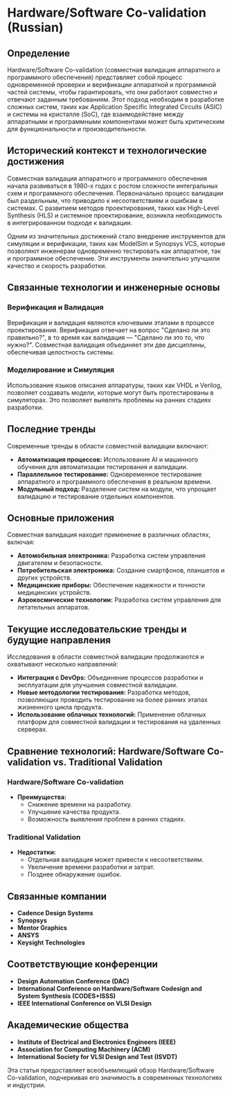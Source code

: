 # Hardware/Software Co-validation (Russian)

## Определение

Hardware/Software Co-validation (совместная валидация аппаратного и программного обеспечения) представляет собой процесс одновременной проверки и верификации аппаратной и программной частей системы, чтобы гарантировать, что они работают совместно и отвечают заданным требованиям. Этот подход необходим в разработке сложных систем, таких как Application Specific Integrated Circuits (ASIC) и системы на кристалле (SoC), где взаимодействие между аппаратными и программными компонентами может быть критическим для функциональности и производительности.

## Исторический контекст и технологические достижения

Совместная валидация аппаратного и программного обеспечения начала развиваться в 1980-х годах с ростом сложности интегральных схем и программного обеспечения. Первоначально процесс валидации был раздельным, что приводило к несоответствиям и ошибкам в системах. С развитием методов проектирования, таких как High-Level Synthesis (HLS) и системное проектирование, возникла необходимость в интегрированном подходе к валидации.

Одним из значительных достижений стало внедрение инструментов для симуляции и верификации, таких как ModelSim и Synopsys VCS, которые позволяют инженерам одновременно тестировать как аппаратное, так и программное обеспечение. Эти инструменты значительно улучшили качество и скорость разработки.

## Связанные технологии и инженерные основы

### Верификация и Валидация

Верификация и валидация являются ключевыми этапами в процессе проектирования. Верификация отвечает на вопрос "Сделано ли это правильно?", в то время как валидация — "Сделано ли это то, что нужно?". Совместная валидация объединяет эти две дисциплины, обеспечивая целостность системы.

### Моделирование и Симуляция

Использование языков описания аппаратуры, таких как VHDL и Verilog, позволяет создавать модели, которые могут быть протестированы в симуляторах. Это позволяет выявлять проблемы на ранних стадиях разработки.

## Последние тренды

Современные тренды в области совместной валидации включают:

- **Автоматизация процессов:** Использование AI и машинного обучения для автоматизации тестирования и валидации. 
- **Параллельное тестирование:** Одновременное тестирование аппаратного и программного обеспечения в реальном времени.
- **Модульный подход:** Разделение систем на модули, что упрощает валидацию и тестирование отдельных компонентов.

## Основные приложения

Совместная валидация находит применение в различных областях, включая:

- **Автомобильная электроника:** Разработка систем управления двигателем и безопасности.
- **Потребительская электроника:** Создание смартфонов, планшетов и других устройств.
- **Медицинские приборы:** Обеспечение надежности и точности медицинских устройств.
- **Аэрокосмические технологии:** Разработка систем управления для летательных аппаратов.

## Текущие исследовательские тренды и будущие направления

Исследования в области совместной валидации продолжаются и охватывают несколько направлений:

- **Интеграция с DevOps:** Объединение процессов разработки и эксплуатации для улучшения совместной валидации.
- **Новые методологии тестирования:** Разработка методов, позволяющих проводить тестирование на более ранних этапах жизненного цикла продукта.
- **Использование облачных технологий:** Применение облачных платформ для совместной валидации и тестирования на удаленных серверах.

## Сравнение технологий: Hardware/Software Co-validation vs. Traditional Validation

### Hardware/Software Co-validation

- **Преимущества:** 
  - Снижение времени на разработку.
  - Улучшение качества продукта.
  - Возможность выявления проблем в ранних стадиях.

### Traditional Validation

- **Недостатки:**
  - Отдельная валидация может привести к несоответствиям.
  - Увеличение времени разработки и затрат.
  - Позднее обнаружение ошибок.

## Связанные компании

- **Cadence Design Systems**
- **Synopsys**
- **Mentor Graphics**
- **ANSYS**
- **Keysight Technologies**

## Соответствующие конференции

- **Design Automation Conference (DAC)**
- **International Conference on Hardware/Software Codesign and System Synthesis (CODES+ISSS)**
- **IEEE International Conference on VLSI Design**

## Академические общества

- **Institute of Electrical and Electronics Engineers (IEEE)**
- **Association for Computing Machinery (ACM)**
- **International Society for VLSI Design and Test (ISVDT)**

Эта статья предоставляет всеобъемлющий обзор Hardware/Software Co-validation, подчеркивая его значимость в современных технологиях и индустрии.